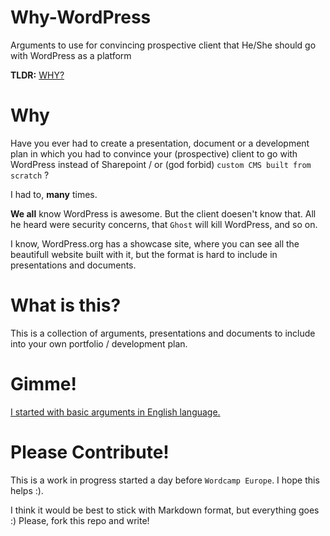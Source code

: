 # Why-WordPress
Arguments to use for convincing prospective client that He/She should go with WordPress as a platform

**TLDR:** [WHY?](./EN/WHY.md)

# Why
Have you ever had to create a presentation, document or a development plan in which you had to convince your (prospective) client to go with WordPress instead of Sharepoint / or (god forbid) `custom CMS built from scratch` ?

I had to, **many** times. 

**We all** know WordPress is awesome. But the client doesen't know that. All he heard were security concerns, that `Ghost` will kill WordPress, and so on.

I know, WordPress.org has a showcase site, where you can see all the beautifull website built with it, but the format is hard to include in presentations and documents.

# What is this?
This is a collection of arguments, presentations and documents to include into your own portfolio / development plan.

# Gimme!

[I started with basic arguments in English language.](./EN/WHY.md)

# Please Contribute!
This is a work in progress started a day before `Wordcamp Europe`. I hope this helps :).

I think it would be best to stick with Markdown format, but everything goes :)
Please, fork this repo and write!
